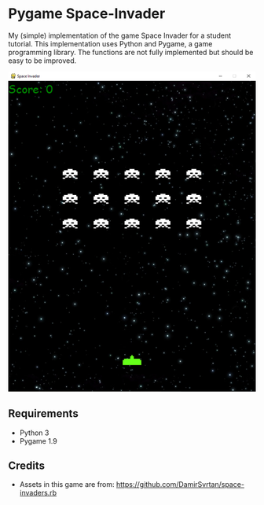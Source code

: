 # Pygame Space-Invader

My (simple) implementation of the game Space Invader for a student tutorial. This implementation uses Python and Pygame, a game programming library. The functions are not fully implemented but should be easy to be improved.

![demo](assets/demo.png)



## Requirements

- Python 3
- Pygame 1.9



## Credits

- Assets in this game are from: <https://github.com/DamirSvrtan/space-invaders.rb>